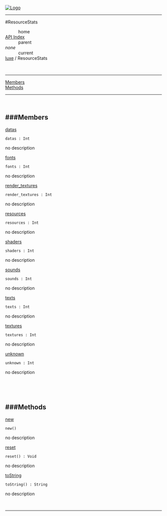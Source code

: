 
[![Logo](../../images/logo.png)](../../index.html)

---

#ResourceStats


&emsp;&emsp;&emsp;home   
[API Index](../../api/index.html#luxe)   
&emsp;&emsp;&emsp;parent    
_none_   
&emsp;&emsp;&emsp;current    
[luxe](./) / ResourceStats

<br/>

---


[Members](#Members)   
[Methods](#Methods)   


---

&nbsp;   

<a class="lift" name="Members" ></a>
###Members   
---
<a class="lift" name="datas" href="#datas">datas</a>



`datas : Int`

<span class="small_desc_flat"> no description </span>   

<a class="lift" name="fonts" href="#fonts">fonts</a>



`fonts : Int`

<span class="small_desc_flat"> no description </span>   

<a class="lift" name="render_textures" href="#render_textures">render_textures</a>



`render_textures : Int`

<span class="small_desc_flat"> no description </span>   

<a class="lift" name="resources" href="#resources">resources</a>



`resources : Int`

<span class="small_desc_flat"> no description </span>   

<a class="lift" name="shaders" href="#shaders">shaders</a>



`shaders : Int`

<span class="small_desc_flat"> no description </span>   

<a class="lift" name="sounds" href="#sounds">sounds</a>



`sounds : Int`

<span class="small_desc_flat"> no description </span>   

<a class="lift" name="texts" href="#texts">texts</a>



`texts : Int`

<span class="small_desc_flat"> no description </span>   

<a class="lift" name="textures" href="#textures">textures</a>



`textures : Int`

<span class="small_desc_flat"> no description </span>   

<a class="lift" name="unknown" href="#unknown">unknown</a>



`unknown : Int`

<span class="small_desc_flat"> no description </span>   

&nbsp;   

&nbsp;   

<a class="lift" name="Methods" ></a>
###Methods   
---
<a class="lift" name="new" href="#new">new</a>



`new() `

<span class="small_desc_flat"> no description </span>   

<a class="lift" name="reset" href="#reset">reset</a>



`reset() : Void`

<span class="small_desc_flat"> no description </span>   

<a class="lift" name="toString" href="#toString">toString</a>



`toString() : String`

<span class="small_desc_flat"> no description </span>   



&nbsp;
&nbsp;
&nbsp;

---  


&nbsp;   
&nbsp;   